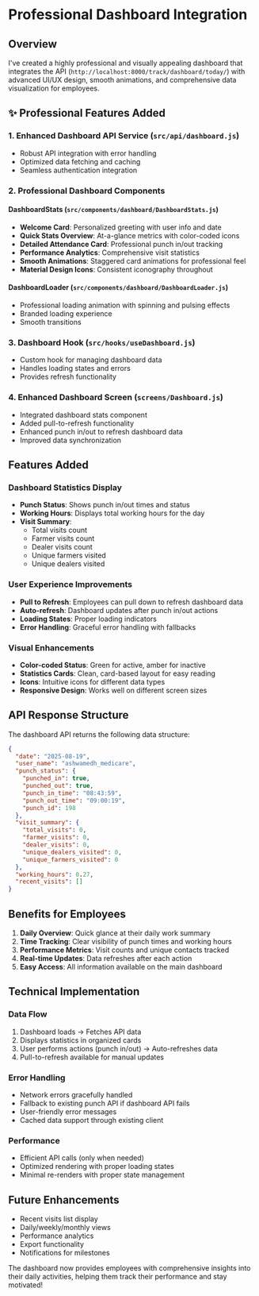 # Professional Dashboard Integration

## Overview

I've created a highly professional and visually appealing dashboard that integrates the API (`http://localhost:8000/track/dashboard/today/`) with advanced UI/UX design, smooth animations, and comprehensive data visualization for employees.

## ✨ Professional Features Added

### 1. Enhanced Dashboard API Service (`src/api/dashboard.js`)

- Robust API integration with error handling
- Optimized data fetching and caching
- Seamless authentication integration

### 2. Professional Dashboard Components

#### **DashboardStats** (`src/components/dashboard/DashboardStats.js`)

- **Welcome Card**: Personalized greeting with user info and date
- **Quick Stats Overview**: At-a-glance metrics with color-coded icons
- **Detailed Attendance Card**: Professional punch in/out tracking
- **Performance Analytics**: Comprehensive visit statistics
- **Smooth Animations**: Staggered card animations for professional feel
- **Material Design Icons**: Consistent iconography throughout

#### **DashboardLoader** (`src/components/dashboard/DashboardLoader.js`)

- Professional loading animation with spinning and pulsing effects
- Branded loading experience
- Smooth transitions

### 3. Dashboard Hook (`src/hooks/useDashboard.js`)

- Custom hook for managing dashboard data
- Handles loading states and errors
- Provides refresh functionality

### 4. Enhanced Dashboard Screen (`screens/Dashboard.js`)

- Integrated dashboard stats component
- Added pull-to-refresh functionality
- Enhanced punch in/out to refresh dashboard data
- Improved data synchronization

## Features Added

### Dashboard Statistics Display

- **Punch Status**: Shows punch in/out times and status
- **Working Hours**: Displays total working hours for the day
- **Visit Summary**:
  - Total visits count
  - Farmer visits count
  - Dealer visits count
  - Unique farmers visited
  - Unique dealers visited

### User Experience Improvements

- **Pull to Refresh**: Employees can pull down to refresh dashboard data
- **Auto-refresh**: Dashboard updates after punch in/out actions
- **Loading States**: Proper loading indicators
- **Error Handling**: Graceful error handling with fallbacks

### Visual Enhancements

- **Color-coded Status**: Green for active, amber for inactive
- **Statistics Cards**: Clean, card-based layout for easy reading
- **Icons**: Intuitive icons for different data types
- **Responsive Design**: Works well on different screen sizes

## API Response Structure

The dashboard API returns the following data structure:

```json
{
  "date": "2025-08-19",
  "user_name": "ashwamedh_medicare",
  "punch_status": {
    "punched_in": true,
    "punched_out": true,
    "punch_in_time": "08:43:59",
    "punch_out_time": "09:00:19",
    "punch_id": 198
  },
  "visit_summary": {
    "total_visits": 0,
    "farmer_visits": 0,
    "dealer_visits": 0,
    "unique_dealers_visited": 0,
    "unique_farmers_visited": 0
  },
  "working_hours": 0.27,
  "recent_visits": []
}
```

## Benefits for Employees

1. **Daily Overview**: Quick glance at their daily work summary
2. **Time Tracking**: Clear visibility of punch times and working hours
3. **Performance Metrics**: Visit counts and unique contacts tracked
4. **Real-time Updates**: Data refreshes after each action
5. **Easy Access**: All information available on the main dashboard

## Technical Implementation

### Data Flow

1. Dashboard loads → Fetches API data
2. Displays statistics in organized cards
3. User performs actions (punch in/out) → Auto-refreshes data
4. Pull-to-refresh available for manual updates

### Error Handling

- Network errors gracefully handled
- Fallback to existing punch API if dashboard API fails
- User-friendly error messages
- Cached data support through existing client

### Performance

- Efficient API calls (only when needed)
- Optimized rendering with proper loading states
- Minimal re-renders with proper state management

## Future Enhancements

- Recent visits list display
- Daily/weekly/monthly views
- Performance analytics
- Export functionality
- Notifications for milestones

The dashboard now provides employees with comprehensive insights into their daily activities, helping them track their performance and stay motivated!
